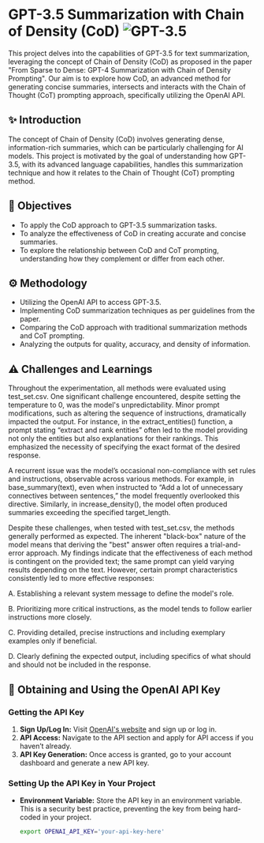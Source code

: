 # GPT-3.5 Summarization with Chain of Density (CoD) ![GPT-3.5](https://img.shields.io/badge/GPT--3.5-Enabled-brightgreen)

This project delves into the capabilities of GPT-3.5 for text summarization, leveraging the concept of Chain of Density (CoD) as proposed in the paper "From Sparse to Dense: GPT-4 Summarization with Chain of Density Prompting". Our aim is to explore how CoD, an advanced method for generating concise summaries, intersects and interacts with the Chain of Thought (CoT) prompting approach, specifically utilizing the OpenAI API.

## :sparkles: Introduction

The concept of Chain of Density (CoD) involves generating dense, information-rich summaries, which can be particularly challenging for AI models. This project is motivated by the goal of understanding how GPT-3.5, with its advanced language capabilities, handles this summarization technique and how it relates to the Chain of Thought (CoT) prompting method. 

## :dart: Objectives

- To apply the CoD approach to GPT-3.5 summarization tasks.
- To analyze the effectiveness of CoD in creating accurate and concise summaries.
- To explore the relationship between CoD and CoT prompting, understanding how they complement or differ from each other.

## :gear: Methodology

- Utilizing the OpenAI API to access GPT-3.5.
- Implementing CoD summarization techniques as per guidelines from the paper.
- Comparing the CoD approach with traditional summarization methods and CoT prompting.
- Analyzing the outputs for quality, accuracy, and density of information.

## :warning: Challenges and Learnings

Throughout the experimentation, all methods were evaluated using test_set.csv. One significant challenge encountered, despite setting the temperature to 0, was the model's unpredictability. Minor prompt modifications, such as altering the sequence of instructions, dramatically impacted the output. For instance, in the extract_entities() function, a prompt stating “extract and rank entities” often led to the model providing not only the entities but also explanations for their rankings. This emphasized the necessity of specifying the exact format of the desired response.

A recurrent issue was the model’s occasional non-compliance with set rules and instructions, observable across various methods. For example, in base_summary(text), even when instructed to “Add a lot of unnecessary connectives between sentences,” the model frequently overlooked this directive. Similarly, in increase_density(), the model often produced summaries exceeding the specified target_length.

Despite these challenges, when tested with test_set.csv, the methods generally performed as expected. The inherent "black-box" nature of the model means that deriving the "best" answer often requires a trial-and-error approach. My findings indicate that the effectiveness of each method is contingent on the provided text; the same prompt can yield varying results depending on the text. However, certain prompt characteristics consistently led to more effective responses:

A. Establishing a relevant system message to define the model's role.

B. Prioritizing more critical instructions, as the model tends to follow earlier instructions more closely.

C. Providing detailed, precise instructions and including exemplary examples only if beneficial.

D. Clearly defining the expected output, including specifics of what should and should not be included in the response.


## :key: Obtaining and Using the OpenAI API Key

### Getting the API Key

1. **Sign Up/Log In:** Visit [OpenAI's website](https://openai.com/) and sign up or log in.
2. **API Access:** Navigate to the API section and apply for API access if you haven’t already.
3. **API Key Generation:** Once access is granted, go to your account dashboard and generate a new API key.

### Setting Up the API Key in Your Project

- **Environment Variable:** Store the API key in an environment variable. This is a security best practice, preventing the key from being hard-coded in your project.
  
  ```bash
  export OPENAI_API_KEY='your-api-key-here'
